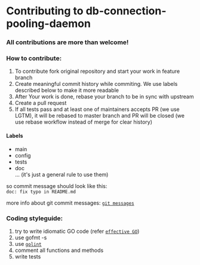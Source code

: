 # Contributing to db-connection-pooling-daemon

### All contributions are more than welcome!  

### How to contribute:

1. To contribute fork original repository and start your work in feature branch
2. Create meaningful commit history while commiting. We use labels described below to make it more readable
3. After Your work is done, rebase your branch to be in sync with upstream
4. Create a pull request
5. If all tests pass and at least one of maintainers accepts PR (we use LGTM), it will be rebased to master branch and PR will be closed (we use rebase workflow instead of merge for clear history)

#### Labels
- main
- config
- tests
- doc  
... (it's just a general rule to use them)

so commit message should look like this:  
`doc: fix typo in README.md`

more info about git commit messages: [`git messages`](http://chris.beams.io/posts/git-commit/)

### Coding styleguide:

1. try to write idiomatic GO code (refer [`effective GO`](https://golang.org/doc/effective_go.html))
2. use gofmt -s
3. use [`golint`](https://github.com/golang/lint)
4. comment all functions and methods
5. write tests
